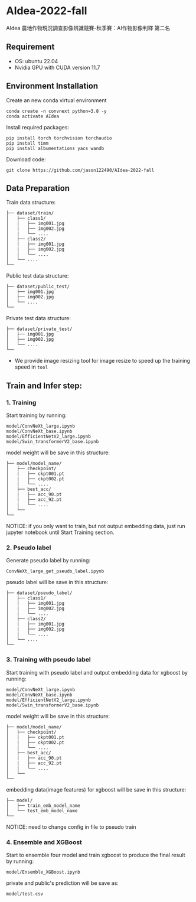 # AIdea-2022-fall
AIdea 農地作物現況調查影像辨識競賽-秋季賽：AI作物影像判釋 第二名
## Requirement
+ OS: ubuntu 22.04
+ Nvidia GPU with CUDA version 11.7
## Environment Installation
Create an new conda virtual environment
```
conda create -n convnext python=3.8 -y
conda activate AIdea
```
Install required packages:
```
pip install torch torchvision torchaudio
pip install timm
pip install albumentations yacs wandb
```
Download code:
```
git clone https://github.com/jason122490/AIdea-2022-fall
```
## Data Preparation
Train data structure:
```
├── dataset/train/
│   ├── class1/
│   |   ├── img001.jpg
│   |   ├── img002.jpg
│   |   └── ....
│   ├── class2/
│   |   ├── img001.jpg
│   |   ├── img002.jpg
│   |   └── ....
│   └── ....
└──
```
Public test data structure:
```
├── dataset/public_test/
│   ├── img001.jpg
│   ├── img002.jpg
│   └── ....
└──
```
Private test data structure:
```
├── dataset/private_test/
│   ├── img001.jpg
│   ├── img002.jpg
│   └── ....
└──
```
+ We provide image resizing tool for image resize to speed up the training speed in `tool`
## Train and Infer step:
### 1. Training
Start training by running:
```
model/ConvNeXt_large.ipynb
model/ConvNeXt_base.ipynb
model/EfficientNetV2_large.ipynb
model/Swin_transformerV2_base.ipynb
```
model weight will be save in this structure:
```
├── model/model_name/
│   ├── checkpoint/
│   |   ├── ckpt001.pt
│   |   ├── ckpt002.pt
│   |   └── ....
│   ├── best_acc/
│   |   ├── acc_90.pt
│   |   ├── acc_92.pt
│   |   └── ....
│   └── 
└──
```
NOTICE: if you only want to train, but not output embedding data, just run jupyter notebook until Start Training section.
### 2. Pseudo label
Generate pseudo label by running:
```
ConvNeXt_large_get_pseudo_label.ipynb
```
pseudo label will be save in this structure:
```
├── dataset/pseudo_label/
│   ├── class1/
│   |   ├── img001.jpg
│   |   ├── img002.jpg
│   |   └── ....
│   ├── class2/
│   |   ├── img001.jpg
│   |   ├── img002.jpg
│   |   └── ....
│   └── ....
└──
```
### 3. Training with pseudo label
Start training with pseudo label and output embedding data for xgboost by running:
```
model/ConvNeXt_large.ipynb
model/ConvNeXt_base.ipynb
model/EfficientNetV2_large.ipynb
model/Swin_transformerV2_base.ipynb
```
model weight will be save in this structure:
```
├── model/model_name/
│   ├── checkpoint/
│   |   ├── ckpt001.pt
│   |   ├── ckpt002.pt
│   |   └── ....
│   ├── best_acc/
│   |   ├── acc_90.pt
│   |   ├── acc_92.pt
│   |   └── ....
│   └── 
└──
```
embedding data(image features) for xgboost will be save in this structure:
```
├── model/
│   ├── train_emb_model_name
│   └── test_emb_model_name
└──
```
NOTICE: need to change config in file to pseudo train
### 4. Ensemble and XGBoost
Start to ensemble four model and train xgboost to produce the final result by running:
```
model/Ensemble_XGBoost.ipynb
```
private and public's prediction will be save as:
```
model/test.csv
```
